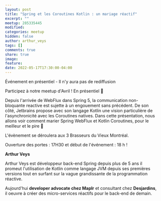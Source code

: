 ```yaml
---
layout: post
title: "Spring et les Coroutines Kotlin : un mariage réactif"
excerpt: ""
meetup: 285335445
modified:
categories: meetup
hidden: false
author: arthur_veys
tags: []
comments: true
share: true
image:
feature:
date: 2022-05-17T17:30:00-04:00
---
```


Événement en présentiel - Il n'y aura pas de rediffusion

Participez à notre meetup d'Avril ! En présentiel 🎉

Depuis l'arrivée de WebFlux dans Spring 5, la communication non-bloquante reactive est sujette à un engouement sans précédent. 
De son côté, Jetbrains propose avec son langage Kotlin une vision particulière de l'asynchronicité avec les Coroutines natives. 
Dans cette présentation, nous allons voir comment marier Spring WebFlux et Kotlin Coroutines, pour le meilleur et le pire 💜

L'évènement se déroulera aux 3 Brasseurs du Vieux Montréal.

Ouverture des portes : 17H30 et début de l'événement : 18 h !

__Arthur Veys__

Arthur Veys est développeur back-end Spring depuis plus de 5 ans il promeut l'utilisation de Kotlin comme langage JVM 
depuis ses premières versions tout en surfant sur la vague grandissante de la programmation réactive.

Aujourd'hui **developer advocate chez Maplr** et consultant chez **Desjardins**, il oeuvre à créer des micro-services réactifs pour le back-end de demain.

